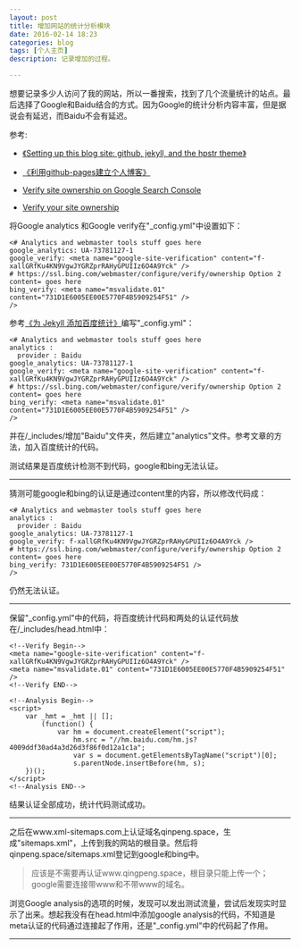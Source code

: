 ```yaml
---
layout: post
title: 增加网站的统计分析模块
date: 2016-02-14 18:23
categories: blog
tags: [个人主页]
description: 记录增加的过程。

---
```


想要记录多少人访问了我的网站，所以一番搜索，找到了几个流量统计的站点。最后选择了Google和Baidu结合的方式。因为Google的统计分析内容丰富，但是据说会有延迟，而Baidu不会有延迟。

参考:

- [《Setting up this blog site: github, jekyll, and the hpstr theme》](http://nicolaroberts.github.io/website-setup-post/)

- [《利用github-pages建立个人博客》](http://coolshell.info/blog/2015/03/github-pages-blog.html)

- [Verify site ownership on Google Search Console](https://support.google.com/analytics/answer/1142414?hl=en)

- [Verify your site ownership](https://support.google.com/webmasters/answer/35179?hl=en)

将Google analytics 和Google verify在"_config.yml"中设置如下：

    <# Analytics and webmaster tools stuff goes here
    google_analytics: UA-73781127-1
    google_verify: <meta name="google-site-verification" content="f-xallGRfKu4KN9VgwJYGRZprRAHyGPUIIz6O4A9Yck" />
    # https://ssl.bing.com/webmaster/configure/verify/ownership Option 2 content= goes here
    bing_verify: <meta name="msvalidate.01" content="731D1E6005EE00E5770F4B5909254F51" />
    />

参考[《为 Jekyll 添加百度统计》](http://havee.me/internet/2013-07/add-baidu-analytics-for-jekyll.html)编写"_config.yml"：

    <# Analytics and webmaster tools stuff goes here
    analytics :
      provider : Baidu
    google_analytics: UA-73781127-1
    google_verify: <meta name="google-site-verification" content="f-xallGRfKu4KN9VgwJYGRZprRAHyGPUIIz6O4A9Yck" />
    # https://ssl.bing.com/webmaster/configure/verify/ownership Option 2 content= goes here
    bing_verify: <meta name="msvalidate.01" content="731D1E6005EE00E5770F4B5909254F51" />
    />

并在/_includes/增加"Baidu"文件夹，然后建立"analytics"文件。参考文章的方法，加入百度统计的代码。

测试结果是百度统计检测不到代码，google和bing无法认证。

---

猜测可能google和bing的认证是通过content里的内容，所以修改代码成：

    <# Analytics and webmaster tools stuff goes here
    analytics :
      provider : Baidu
    google_analytics: UA-73781127-1
    google_verify: f-xallGRfKu4KN9VgwJYGRZprRAHyGPUIIz6O4A9Yck />
    # https://ssl.bing.com/webmaster/configure/verify/ownership Option 2 content= goes here
    bing_verify: 731D1E6005EE00E5770F4B5909254F51 />
    />

仍然无法认证。

---

保留"_config.yml"中的代码，将百度统计代码和两处的认证代码放在/_includes/head.html中：

	<!--Verify Begin-->
	<meta name="google-site-verification" content="f-xallGRfKu4KN9VgwJYGRZprRAHyGPUIIz6O4A9Yck" />
	<meta name="msvalidate.01" content="731D1E6005EE00E5770F4B5909254F51" />
	<!--Verify END-->
	
	<!--Analysis Begin-->
	<script>
		var _hmt = _hmt || [];
			(function() {
				var hm = document.createElement("script");
					hm.src = "//hm.baidu.com/hm.js?4009ddf30ad4a3d26d3f86f0d12a1c1a";
					var s = document.getElementsByTagName("script")[0]; 
					s.parentNode.insertBefore(hm, s);
		})();
	</script>
	<!--Analysis END-->

结果认证全部成功，统计代码测试成功。

---

之后在www.xml-sitemaps.com上认证域名qinpeng.space，生成"sitemaps.xml"，上传到我的网站的根目录。然后将qinpeng.space/sitemaps.xml登记到google和bing中。
> 应该是不需要再认证www.qingpeng.space，根目录只能上传一个；google需要连接带www和不带www的域名。

浏览Google analysis的选项的时候，发现可以发出测试流量，尝试后发现实时显示了出来。想起我没有在head.html中添加google analysis的代码，不知道是meta认证的代码通过连接起了作用，还是"_config.yml"中的代码起了作用。

---










